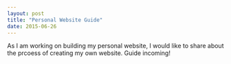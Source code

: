 ```yaml
---
layout: post
title: "Personal Website Guide"
date: 2015-06-26
---
```


As I am working on building my personal website, I would like to share about the prcoess of creating my own website.
Guide incoming!
